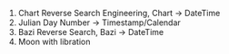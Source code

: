 1. Chart Reverse Search Engineering, Chart -> DateTime
2. Julian Day Number -> Timestamp/Calendar
3. Bazi Reverse Search, Bazi -> DateTime
4. Moon with libration
